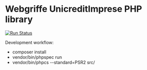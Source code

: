 Webgriffe UnicreditImprese PHP library
==========================================

[![Run Status](https://api.shippable.com/projects/56fb7d7b9d043da07b092d74/badge?branch=master)](https://app.shippable.com/projects/56fb7d7b9d043da07b092d74)

Development workflow:

* composer install
* vendor/bin/phpspec run
* vendor/bin/phpcs --standard=PSR2 src/